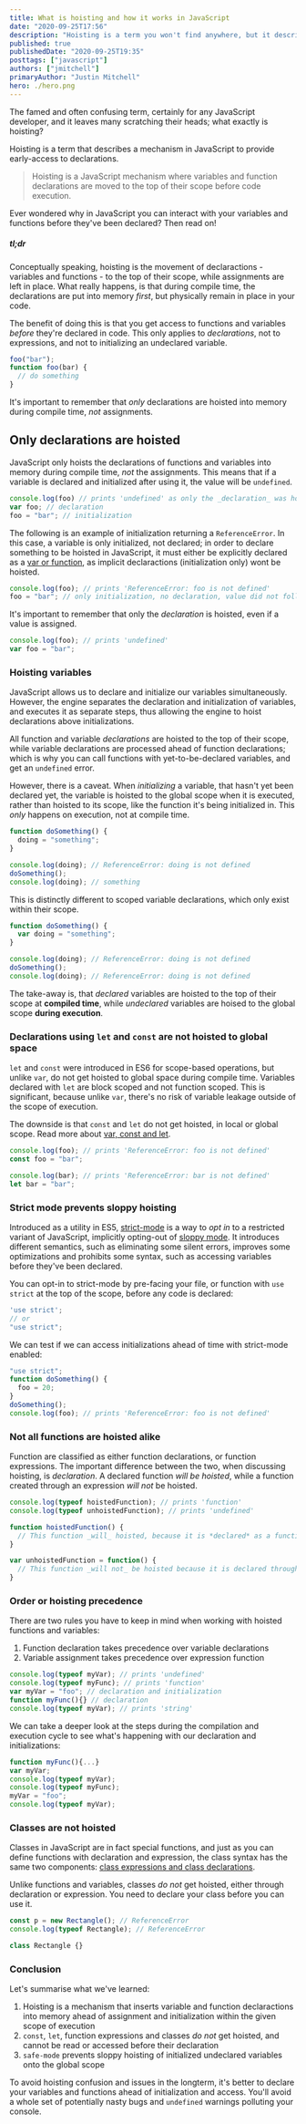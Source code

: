 ```yaml
---
title: What is hoisting and how it works in JavaScript
date: "2020-09-25T17:56"
description: "Hoisting is a term you won't find anywhere, but it describes a mechanism in JavaScript to provide early-access to declarations."
published: true
publishedDate: "2020-09-25T19:35"
posttags: ["javascript"]
authors: ["jmitchell"]
primaryAuthor: "Justin Mitchell"
hero: ./hero.png
---
```


The famed and often confusing term, certainly for any JavaScript developer, and it leaves many scratching their heads; what exactly is hoisting?

Hoisting is a term that describes a mechanism in JavaScript to provide early-access to declarations.

> Hoisting is a JavaScript mechanism where variables and function declarations are moved to the top of their scope before code execution.

Ever wondered why in JavaScript you can interact with your variables and functions before they've been declared? Then read on!

##### tl;dr
Conceptually speaking, hoisting is the movement of declaractions - variables and functions - to the top of their scope, while assignments are left in place. What really happens, is that during compile time, the declarations are put into memory _first_, but physically remain in place in your code.

The benefit of doing this is that you get access to functions and variables _before_ they're declared in code. This only applies to _declarations_, not to expressions, and not to initializing an undeclared variable.

```javascript
foo("bar");
function foo(bar) {
  // do something
}
```

It's important to remember that _only_ declarations are hoisted into memory during compile time, _not_ assignments.

## Only declarations are hoisted
JavaScript only hoists the declarations of functions and variables into memory during compile time, _not_ the assignments. This means that if a variable is declared and initialized after using it, the value will be `undefined`.

```javascript
console.log(foo) // prints 'undefined' as only the _declaration_ was hoisted
var foo; // declaration
foo = "bar"; // initialization
```

The following is an example of initialization returning a `ReferenceError`. In this case, a variable is only initialized, not declared; in order to declare something to be hoisted in JavaScript, it must either be explicitly declared as a [var or function](https://developer.mozilla.org/en-US/docs/Web/JavaScript/Reference/Statements), as implicit declaractions (initialization only) wont be hoisted.

```javascript
console.log(foo); // prints 'ReferenceError: foo is not defined'
foo = "bar"; // only initialization, no declaration, value did not follow var
```

It's important to remember that only the _declaration_ is hoisted, even if a value is assigned.
```javascript
console.log(foo); // prints 'undefined'
var foo = "bar";
```

### Hoisting variables
JavaScript allows us to declare and initialize our variables simultaneously. However, the engine separates the declaration and initialization of variables, and executes it as separate steps, thus allowing the engine to hoist declarations above initializations.

All function and variable _declarations_ are hoisted to the top of their scope, while variable declarations are processed ahead of function declarations; which is why you can call functions with yet-to-be-declared variables, and get an `undefined` error.

However, there is a caveat. When _initializing_ a variable, that hasn't yet been declared yet, the variable is hoisted to the global scope when it is executed, rather than hoisted to its scope, like the function it's being initialized in. This _only_ happens on execution, not at compile time.

```javascript
function doSomething() {
  doing = "something";
}

console.log(doing); // ReferenceError: doing is not defined
doSomething();
console.log(doing); // something
```

This is distinctly different to scoped variable declarations, which only exist within their scope. 

```javascript
function doSomething() {
  var doing = "something";
}

console.log(doing); // ReferenceError: doing is not defined
doSomething();
console.log(doing); // ReferenceError: doing is not defined
```

The take-away is, that _declared_ variables are hoisted to the top of their scope at **compiled time**, while _undeclared_ variables are hoised to the global scope **during execution**.

### Declarations using `let` and `const` are not hoisted to global space
`let` and `const` were introduced in ES6 for scope-based operations, but unlike `var`, do not get hoisted to global space during compile time. Variables declared with `let` are block scoped and not function scoped. This is significant, because unlike `var`, there's no risk of variable leakage outside of the scope of execution.

The downside is that `const` and `let` do not get hoisted, in local or global scope. Read more about [var, const and let][const-var-let].

```javascript
console.log(foo); // prints 'ReferenceError: foo is not defined'
const foo = "bar";

console.log(bar); // prints 'ReferenceError: bar is not defined'
let bar = "bar";
```

### Strict mode prevents sloppy hoisting
Introduced as a utility in ES5, [strict-mode][strict-mode] is a way to _opt in_ to a restricted variant of JavaScript, implicitly opting-out of [sloppy mode][sloppy-mode]. It introduces different semantics, such as eliminating some silent errors, improves some optimizations and prohibits some syntax, such as accessing variables before they've been declared.

You can opt-in to strict-mode by pre-facing your file, or function with `use strict` at the top of the scope, before any code is declared:

```javascript
'use strict';
// or
"use strict";
```

We can test if we can access initializations ahead of time with strict-mode enabled:

```javascript
"use strict";
function doSomething() {
  foo = 20;
}
doSomething();
console.log(foo); // prints 'ReferenceError: foo is not defined'
```

### Not all functions are hoisted alike
Function are classified as either function declarations, or function expressions. The important difference between the two, when discussing hoisting, is _declaration_. A declared function _will be hoisted_, while a function created through an expression _will not_ be hoisted. 

```javascript
console.log(typeof hoistedFunction); // prints 'function'
console.log(typeof unhoistedFunction); // prints 'undefined'

function hoistedFunction() {
  // This function _will_ hoisted, because it is *declared* as a function
}

var unhoistedFunction = function() {
  // This function _will not_ be hoisted because it is declared through an expression of a variable, and therefore will be undefined 
}
```

### Order or hoisting precedence
There are two rules you have to keep in mind when working with hoisted functions and variables:

1. Function declaration takes precedence over variable declarations
1. Variable assignment takes precedence over expression function 

```javascript
console.log(typeof myVar); // prints 'undefined'
console.log(typeof myFunc); // prints 'function'
var myVar = "foo"; // declaration and initialization
function myFunc(){} // declaration
console.log(typeof myVar); // prints 'string'
```

We can take a deeper look at the steps during the compilation and execution cycle to see what's happening with our declaration and initializations:

```javascript
function myFunc(){...}
var myVar;
console.log(typeof myVar);
console.log(typeof myFunc);
myVar = "foo";
console.log(typeof myVar);
```

### Classes are not hoisted
Classes in JavaScript are in fact special functions, and just as you can define functions with declaration and expression, the class syntax has the same two components: [class expressions and class declarations][function-class].

Unlike functions and variables, classes _do not_ get hoisted, either through declaration or expression. You need to declare your class before you can use it.

```javascript
const p = new Rectangle(); // ReferenceError
console.log(typeof Rectangle); // ReferenceError

class Rectangle {}
```

### Conclusion
Let's summarise what we've learned:

1. Hoisting is a mechanism that inserts variable and function declaractions into memory ahead of assignment and initialization within the given scope of execution
1. `const`, `let`, function expressions and classes _do not_ get hoisted, and cannot be read or accessed before their declaration
1. `safe-mode` prevents sloppy hoisting of initialized undeclared variables onto the global scope

To avoid hoisting confusion and issues in the longterm, it's better to declare your variables and functions ahead of initialization and access. You'll avoid a whole set of potentially nasty bugs and `undefined` warnings polluting your console.


[const-var-let]: https://thejs.dev/jmitchell/const-let-var-javascript-variables-and-immutability-00b
[strict-mode]: https://developer.mozilla.org/en-US/docs/Web/JavaScript/Reference/Strict_mode
[sloppy-mode]: https://developer.mozilla.org/docs/Glossary/Sloppy_mode
[function-class]: https://developer.mozilla.org/en-US/docs/Web/JavaScript/Reference/Classes